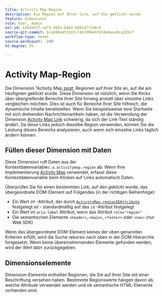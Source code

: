 ```yaml
---
title: Activity Map-Region
description: Die Region auf Ihrer Site, auf die geklickt wurde.
feature: Dimensions
role: User, Admin
exl-id: e262e537-ce73-492a-8ab3-b88cd77cb8c5
source-git-commit: bcab98e453247c74b7d96497d34e6aea9ca32bc7
workflow-type: tm+mt
source-wordcount: '249'
ht-degree: 5%

---
```


# Activity Map-Region

Die Dimension &quot;Activity Map[&#x200B; zeigt &#x200B;](overview.md) Regionen auf Ihrer Site an, auf die am häufigsten geklickt wurde. Diese Dimension ist nützlich, wenn Sie Klicks über übergreifende Bereiche Ihrer Site hinweg anstatt über einzelne Links vergleichen möchten. Dies ist auch für Bereiche Ihrer Site hilfreich, die dynamische Inhalte bereitstellen. Wenn Sie beispielsweise eine Startseite mit sich drehenden Nachrichtenartikeln haben, ist die Verwendung der Dimension [Activity Map Link](activity-map-link.md) schwierig, da sich der Link-Text ständig ändert. Da diese Links jedoch dieselbe Region verwenden, können Sie die Leistung dieses Bereichs analysieren, auch wenn sich einzelne Links täglich ändern können.

## Füllen dieser Dimension mit Daten

Diese Dimension ruft Daten aus der [&#x200B; &#x200B;](/help/implement/vars/page-vars/contextdata.md)Kontextdatenvariable`c.a.activitymap.region` ab. Wenn Ihre Implementierung [Activity Map](/help/analyze/activity-map/overview.md) verwendet, erfasst diese Kontextdatenvariable beim Klicken auf Links automatisch Daten.

Überprüfen Sie für einen bestimmten Link, auf den geklickt wurde, das übergeordnete DOM-Element auf Folgendes (in der richtigen Reihenfolge):

* Ein Wert im -Attribut, der durch [`ActivityMap.regionIDAttribute`](/help/implement/vars/config-vars/activitymap-regionidattribute.md) festgelegt ist - standardmäßig auf das `id` -Attribut festgelegt
* Ein Wert im `aria-label` Attribut, wenn das Attribut `role="region"`
* Die semantischen Elemente `<header>`, `<main>`, `<footer>` oder `<nav>` (nur Web SDK)

Wenn das übergeordnete DOM-Element keines der oben genannten Kriterien erfüllt, wird die Suche rekursiv nach oben in der DOM-Hierarchie fortgesetzt. Wenn keine übereinstimmenden Elemente gefunden werden, wird der Wert `BODY` zurückgegeben.

## Dimensionselemente

Dimension-Elemente enthalten Regionen, die Sie auf Ihrer Site mit einer Beschriftung versehen haben. Bestimmte Regionswerte hängen davon ab, welche Attribute verwendet werden und ob semantische HTML-Elemente vorhanden sind.
